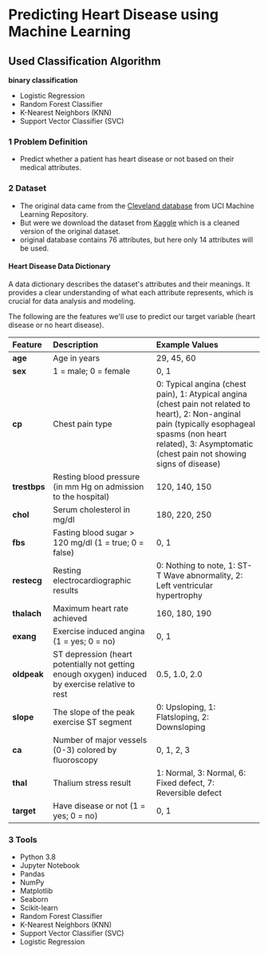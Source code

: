 # Predicting Heart Disease using Machine Learning

## Used Classification Algorithm
**binary classification**
- Logistic Regression
- Random Forest Classifier
- K-Nearest Neighbors (KNN)
- Support Vector Classifier (SVC)

### 1 Problem Definition
* Predict whether a patient has heart disease or not based on their medical attributes.

### 2 Dataset 
* The original data came from the [Cleveland database](https://archive.ics.uci.edu/dataset/45/heart+disease) from UCI Machine Learning Repository.
* But were we download the dataset from [Kaggle](https://www.kaggle.com/datasets/sumaiyatasmeem/heart-disease-classification-dataset) which is a cleaned version of the original dataset.
*  original database contains 76 attributes, but here only 14 attributes will be used.

#### Heart Disease Data Dictionary

A data dictionary describes the dataset's attributes and their meanings. It provides a clear understanding of what each attribute represents, which is crucial for data analysis and modeling.


The following are the features we'll use to predict our target variable (heart disease or no heart disease).

| Feature  | Description | Example Values |
|:-----|:-----|:------|
| **age** | Age in years | 29, 45, 60 |
| **sex** | 1 = male; 0 = female | 0, 1  |
| **cp**  | Chest pain type | 0: Typical angina (chest pain), 1: Atypical angina (chest pain not related to heart), 2: Non-anginal pain (typically esophageal spasms (non heart related), 3: Asymptomatic (chest pain not showing signs of disease) |
| **trestbps** | Resting blood pressure (in mm Hg on admission to the hospital)  | 120, 140, 150 |
| **chol** | Serum cholesterol in mg/dl | 180, 220, 250 |
| **fbs** | Fasting blood sugar > 120 mg/dl (1 = true; 0 = false) | 0, 1 |
| **restecg** | Resting electrocardiographic results | 0: Nothing to note, 1: ST-T Wave abnormality, 2: Left ventricular hypertrophy  |
| **thalach** | Maximum heart rate achieved | 160, 180, 190 |
| **exang**  | Exercise induced angina (1 = yes; 0 = no) | 0, 1 |
| **oldpeak**  | ST depression (heart potentially not getting enough oxygen) induced by exercise relative to rest | 0.5, 1.0, 2.0  |
| **slope** | The slope of the peak exercise ST segment | 0: Upsloping, 1: Flatsloping, 2: Downsloping |
| **ca** | Number of major vessels (0-3) colored by fluoroscopy | 0, 1, 2, 3 |
| **thal** | Thalium stress result  | 1: Normal, 3: Normal, 6: Fixed defect, 7: Reversible defect |
| **target** | Have disease or not (1 = yes; 0 = no) | 0, 1 |

### 3 Tools
* Python 3.8
* Jupyter Notebook
* Pandas
* NumPy
* Matplotlib
* Seaborn
* Scikit-learn
* Random Forest Classifier
* K-Nearest Neighbors (KNN)
* Support Vector Classifier (SVC)
* Logistic Regression
